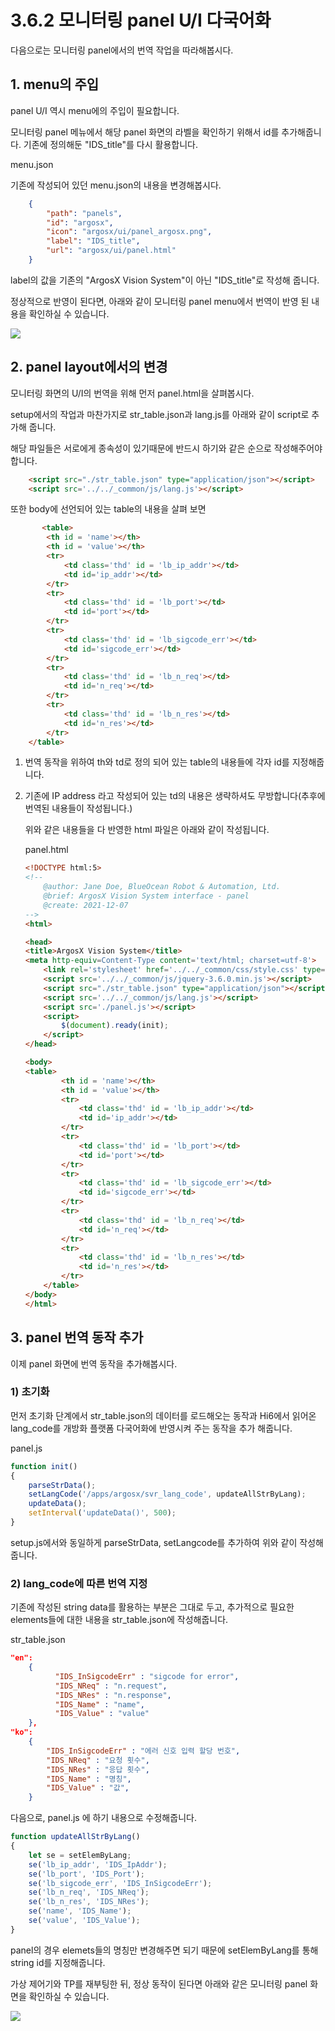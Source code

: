# 3.6.2 모니터링 panel U/I 다국어화
다음으로는 모니터링 panel에서의 번역 작업을 따라해봅시다.

## 1. menu의 주입
panel U/I 역시 menu에의 주입이 필요합니다.

모니터링 panel 메뉴에서 해당 panel 화면의 라벨을 확인하기 위해서 id를 추가해줍니다.
기존에 정의해둔 "IDS_title"를 다시 활용합니다.

menu.json
    
기존에 작성되어 있던 menu.json의 내용을 변경해봅시다.

``` json
    {
        "path": "panels",
        "id": "argosx",
        "icon": "argosx/ui/panel_argosx.png",
        "label": "IDS_title",
        "url": "argosx/ui/panel.html"
    }
```

label의 값을 기존의 "ArgosX Vision System"이 아닌 "IDS_title"로 작성해 줍니다.

정상적으로 반영이 된다면, 아래와 같이 모니터링 panel menu에서 번역이 반영 된 내용을 확인하실 수 있습니다.

![](../../_assets/image_89.png)


## 2. panel layout에서의 변경

모니터링 화면의 U/I의 번역을 위해 먼저 panel.html을 살펴봅시다.

setup에서의 작업과 마찬가지로 str_table.json과 lang.js를 아래와 같이 script로 추가해 줍니다.

해당 파일들은 서로에게 종속성이 있기때문에 반드시 하기와 같은 순으로 작성해주어야 합니다.

```html
    <script src="./str_table.json" type="application/json"></script>
    <script src='../../_common/js/lang.js'></script>
```

또한 body에 선언되어 있는 table의 내용을 살펴 보면

```html
       <table>
		<th id = 'name'></th>
		<th id = 'value'></th>
		<tr>
			<td class='thd' id = 'lb_ip_addr'></td>
			<td id='ip_addr'></td>
		</tr>
		<tr>
			<td class='thd' id = 'lb_port'></td>
			<td id='port'></td>
		</tr>
		<tr>
			<td class='thd' id = 'lb_sigcode_err'></td>
			<td id='sigcode_err'></td>
		</tr>
		<tr>
			<td class='thd' id = 'lb_n_req'></td>
			<td id='n_req'></td>
		</tr>
		<tr>
			<td class='thd' id = 'lb_n_res'></td>
			<td id='n_res'></td>
		</tr>
	</table>
```

1) 번역 동작을 위하여 th와 td로 정의 되어 있는 table의 내용들에 각자 id를 지정해줍니다. 

2) 기존에 IP address 라고 작성되어 있는 td의 내용은 생략하셔도 무방합니다(추후에 번역된 내용들이 작성됩니다.)

    위와 같은 내용들을 다 반영한 html 파일은 아래와 같이 작성됩니다.

    panel.html

    ```html
    <!DOCTYPE html:5>
    <!--
        @author: Jane Doe, BlueOcean Robot & Automation, Ltd.
        @brief: ArgosX Vision System interface - panel
        @create: 2021-12-07
    -->
    <html>
    
    <head>
    <title>ArgosX Vision System</title>
    <meta http-equiv=Content-Type content='text/html; charset=utf-8'>
        <link rel='stylesheet' href='../../_common/css/style.css' type=text/css rel=stylesheet>
        <script src='../../_common/js/jquery-3.6.0.min.js'></script>
        <script src="./str_table.json" type="application/json"></script>
        <script src='../../_common/js/lang.js'></script>
        <script src='./panel.js'></script>
        <script> 
            $(document).ready(init);
        </script>
    </head>
    
    <body>
    <table>
            <th id = 'name'></th>
            <th id = 'value'></th>
            <tr>
                <td class='thd' id = 'lb_ip_addr'></td>
                <td id='ip_addr'></td>
            </tr>
            <tr>
                <td class='thd' id = 'lb_port'></td>
                <td id='port'></td>
            </tr>
            <tr>
                <td class='thd' id = 'lb_sigcode_err'></td>
                <td id='sigcode_err'></td>
            </tr>
            <tr>
                <td class='thd' id = 'lb_n_req'></td>
                <td id='n_req'></td>
            </tr>
            <tr>
                <td class='thd' id = 'lb_n_res'></td>
                <td id='n_res'></td>
            </tr>
        </table>
    </body>
    </html>
    ```

## 3. panel 번역 동작 추가
 
이제 panel 화면에 번역 동작을 추가해봅시다.

### 1) 초기화 

먼저 초기화 단계에서 str_table.json의 데이터를 로드해오는 동작과 Hi6에서 읽어온 lang_code를 개방화 플랫폼 다국어화에 반영시켜 주는 동작을 추가 해줍니다.

panel.js

```js
function init()
{
	parseStrData();
	setLangCode('/apps/argosx/svr_lang_code', updateAllStrByLang);
	updateData();
	setInterval('updateData()', 500);
}
```

setup.js에서와 동일하게 parseStrData, setLangcode를 추가하여 위와 같이 작성해줍니다.



### 2) lang_code에 따른 번역 지정
기존에 작성된 string data를 활용하는 부분은 그대로 두고, 추가적으로 필요한 elements들에 대한 내용을 str_table.json에 작성해줍니다.

str_table.json

```json
"en":
    {
          "IDS_InSigcodeErr" : "sigcode for error",
          "IDS_NReq" : "n.request",
          "IDS_NRes" : "n.response",
          "IDS_Name" : "name",
          "IDS_Value" : "value"
    },    
"ko": 
    {
        "IDS_InSigcodeErr" : "에러 신호 입력 할당 번호",
        "IDS_NReq" : "요청 횟수",
        "IDS_NRes" : "응답 횟수",
        "IDS_Name" : "명칭",
        "IDS_Value" : "값",
    }
```

다음으로, panel.js 에 하기 내용으로 수정해줍니다.

```js
function updateAllStrByLang()
{
	let se = setElemByLang;
	se('lb_ip_addr', 'IDS_IpAddr');
	se('lb_port', 'IDS_Port');
	se('lb_sigcode_err', 'IDS_InSigcodeErr');
	se('lb_n_req', 'IDS_NReq');
	se('lb_n_res', 'IDS_NRes');
	se('name', 'IDS_Name');
	se('value', 'IDS_Value');
}
```
panel의 경우 elemets들의 명칭만 변경해주면 되기 때문에 setElemByLang를 통해 string id를 지정해줍니다.

가상 제어기와 TP를 재부팅한 뒤, 정상 동작이 된다면 아래와 같은 모니터링 panel 화면을 확인하실 수 있습니다.

![](../../_assets/image_90.png)